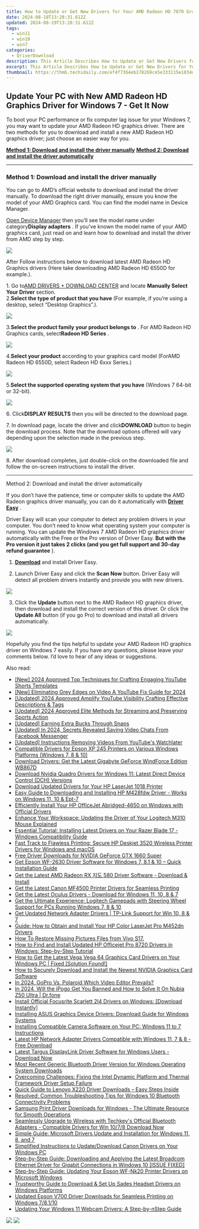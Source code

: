 ```yaml
---
title: How to Update or Get New Drivers for Your AMD Radeon HD 7870 Graphics Card on Windows 11
date: 2024-08-18T13:28:31.612Z
updated: 2024-08-19T13:28:31.612Z
tags:
  - win11
  - win10
  - win7
categories:
  - DriverDownload
description: This Article Describes How to Update or Get New Drivers for Your AMD Radeon HD 7870 Graphics Card on Windows 11
excerpt: This Article Describes How to Update or Get New Drivers for Your AMD Radeon HD 7870 Graphics Card on Windows 11
thumbnail: https://thmb.techidaily.com/ef4f7364eb178269ce5e333115e1834d8d6af4b37108b148f724431123b9f7ea.jpg
---
```


## Update Your PC with New AMD Radeon HD Graphics Driver for Windows 7 - Get It Now

To boot your PC performance or fix computer lag issue for your Windows 7, you may want to update your AMD Radeon HD graphics driver. There are two methods for you to download and install a new AMD Radeon HD graphics driver; just choose an easier way for you.

[**Method 1: Download and install the driver manually**](https://tools.techidaily.com/drivereasy/download/)
[**Method 2: Download and install the driver automatically**](https://tools.techidaily.com/drivereasy/download/)

---

### Method 1: Download and install the driver manually

 You can go to AMD’s official website to download and install the driver manually. To download the right driver manually, ensure you know the model of your AMD Graphics card. You can find the model name in Device Manager.

[Open Device Manager](https://tools.techidaily.com/drivereasy/download/) then you’ll see the model name under category**Display adapters** . If you’ve known the model name of your AMD graphics card, just read on and learn how to download and install the driver from AMD step by step.

![](https://images.drivereasy.com/wp-content/uploads/2016/06/img_575687d990269.png)

 After Follow instructions below to download latest AMD Radeon HD Graphics drivers (Here take downloading AMD Radeon HD 6550D for example.).

 1\. Go to[AMD DRIVERS + DOWNLOAD CENTER](http://support.amd.com/en-us/download) and locate **Manually Select Your Driver** section.  
 2.**Select the type of product that you have** (For example, if you’re using a desktop, select “Desktop Graphics”.).

![](https://images.drivereasy.com/wp-content/uploads/2016/06/img_57564a26097b4.png)

 3.**Select the product family** **your product belongs to** . For AMD Radeon HD Graphics cards, select**Radeon HD Series** .

![](https://images.drivereasy.com/wp-content/uploads/2016/06/img_57564a8ab699b.png)

 4.**Select your product** according to your graphics card model (ForAMD Radeon HD 6550D, select Radeon HD 6xxx Series.)

![](https://images.drivereasy.com/wp-content/uploads/2016/06/img_57564c44c34e3.png)

 5.**Select the supported operating system that you have** (Windows 7 64-bit or 32-bit).

![](https://images.drivereasy.com/wp-content/uploads/2016/06/img_57564c0e9bb46.png)

 6\. Click**DISPLAY RESULTS** then you will be directed to the download page.

 7\. In download page, locate the driver and click**DOWNLOAD** button to begin the download process. Note that the download options offered will vary depending upon the selection made in the previous step.

![](https://images.drivereasy.com/wp-content/uploads/2016/06/img_57564d14090d4.png)

 8\. After download completes, just double-click on the downloaded file and follow the on-screen instructions to install the driver.

---

 Method 2: Download and install the driver automatically

 If you don’t have the patience, time or computer skills to update the AMD Radeon graphics driver manually, you can do it automatically with **[Driver Easy](https://tools.techidaily.com/drivereasy/download/)**  .

 Driver Easy will scan your computer to detect any problem drivers in your computer. You don’t need to know what operating system your computer is running. You can update the Windows 7 AMD Radeon HD graphics driver automatically with the Free or the Pro version of Driver Easy.   **But with the Pro version it just takes 2 clicks (and you get full support and 30-day refund guarantee** ).

 1) [**Download**](https://tools.techidaily.com/drivereasy/download/) and install Driver Easy.

 2) Launch Driver Easy and click the **Scan Now**   button. Driver Easy will detect all problem drivers instantly and provide you with new drivers.

![](https://images.drivereasy.com/wp-content/uploads/2018/09/img_5b8d0fc164364.jpg)

 3) Click the **Update**   button next to the AMD Radeon HD graphics driver, then download and install the correct version of this driver. Or click the **Update All**   button (if you go Pro) to download and install all drivers automatically.

![](https://images.drivereasy.com/wp-content/uploads/2018/09/img_5b8d0f48c6dfb.jpg)

 Hopefully you find the tips helpful to update your AMD Radeon HD graphics driver on Windows 7 easily. If you have any questions, please leave your comments below. I’d love to hear of any ideas or suggestions.

<ins class="adsbygoogle"
     style="display:block"
     data-ad-format="autorelaxed"
     data-ad-client="ca-pub-7571918770474297"
     data-ad-slot="1223367746"></ins>



<ins class="adsbygoogle"
     style="display:block"
     data-ad-client="ca-pub-7571918770474297"
     data-ad-slot="8358498916"
     data-ad-format="auto"
     data-full-width-responsive="true"></ins>

<span class="atpl-alsoreadstyle">Also read:</span>
<div><ul>
<li><a href="https://youtube-webster.techidaily.com/024-approved-top-techniques-for-crafting-engaging-youtube-shorts-templates/"><u>[New] 2024 Approved  Top Techniques for Crafting Engaging YouTube Shorts Templates</u></a></li>
<li><a href="https://facebook-video-share.techidaily.com/new-eliminating-grey-edges-on-video-a-youtube-fix-guide-for-2024/"><u>[New] Eliminating Grey Edges on Video  A YouTube Fix Guide for 2024</u></a></li>
<li><a href="https://facebook-record-videos.techidaily.com/updated-2024-approved-amplify-youtube-visibility-crafting-effective-descriptions-and-tags/"><u>[Updated] 2024 Approved  Amplify YouTube Visibility  Crafting Effective Descriptions & Tags</u></a></li>
<li><a href="https://screen-recording.techidaily.com/updated-2024-approved-elite-methods-for-streaming-and-preserving-sports-action/"><u>[Updated] 2024 Approved  Elite Methods for Streaming and Preserving Sports Action</u></a></li>
<li><a href="https://snapchat-videos.techidaily.com/updated-earning-extra-bucks-through-snaps/"><u>[Updated] Earning Extra Bucks Through Snaps</u></a></li>
<li><a href="https://facebook-clips.techidaily.com/updated-in-2024-secrets-revealed-saving-video-chats-from-facebook-messenger/"><u>[Updated] In 2024, Secrets Revealed  Saving Video Chats From Facebook Messenger</u></a></li>
<li><a href="https://facebook-video-footage.techidaily.com/updated-instructions-removing-videos-from-youtubes-watchlater/"><u>[Updated] Instructions  Removing Videos From YouTube's Watchlater</u></a></li>
<li><a href="https://win-amazing.techidaily.com/compatible-drivers-for-epson-xp-245-printers-on-various-windows-platforms-windows-7-8-and-10/"><u>Compatible Drivers for Epson XP 245 Printers on Various Windows Platforms (Windows 7, 8 & 10)</u></a></li>
<li><a href="https://win-amazing.techidaily.com/download-drivers-get-the-latest-gigabyte-geforce-windforce-edition-wb867d/"><u>Download Drivers: Get the Latest Gigabyte GeForce WindForce Edition WB867D</u></a></li>
<li><a href="https://win-amazing.techidaily.com/download-nvidia-quadro-drivers-for-windows-11-latest-direct-device-control-dch-versions/"><u>Download Nvidia Quadro Drivers for Windows 11: Latest Direct Device Control (DCH) Versions</u></a></li>
<li><a href="https://win-amazing.techidaily.com/download-updated-drivers-for-your-hp-laserjet-1018-printer/"><u>Download Updated Drivers for Your HP LaserJet 1018 Printer</u></a></li>
<li><a href="https://win-amazing.techidaily.com/easy-guide-to-downloading-and-installing-hp-m428fdw-driver-works-on-windows-11-10-and-ept-7/"><u>Easy Guide to Downloading and Installing HP M428fdw Driver - Works on Windows 11, 10 & Ept-7</u></a></li>
<li><a href="https://win-amazing.techidaily.com/efficiently-install-your-hp-officejet-abridged-4650-on-windows-with-official-drivers/"><u>Efficiently Install Your HP OfficeJet Abridged-4650 on Windows with Official Drivers</u></a></li>
<li><a href="https://win-amazing.techidaily.com/enhance-your-workspace-updating-the-driver-of-your-logitech-m310-mouse-explained/"><u>Enhance Your Workspace: Updating the Driver of Your Logitech M310 Mouse Explained</u></a></li>
<li><a href="https://win-amazing.techidaily.com/essential-tutorial-installing-latest-drivers-on-your-razer-blade-17-windows-compatibility-guide/"><u>Essential Tutorial: Installing Latest Drivers on Your Razer Blade 17 - Windows Compatibility Guide</u></a></li>
<li><a href="https://win-amazing.techidaily.com/fast-track-to-flawless-printing-secure-hp-deskjet-3520-wireless-printer-drivers-for-windows-and-macos/"><u>Fast Track to Flawless Printing: Secure HP Deskjet 3520 Wireless Printer Drivers for Windows and macOS</u></a></li>
<li><a href="https://win-amazing.techidaily.com/free-driver-downloads-for-nvidia-geforce-gtx-1660-super/"><u>Free Driver Downloads for NVIDIA GeForce GTX 1660 Super</u></a></li>
<li><a href="https://win-amazing.techidaily.com/get-epson-wf-2630-driver-software-for-windows-7-81-and-10-quick-installation-guide/"><u>Get Epson WF-2630 Driver Software for Windows 7, 8.1 & 10 – Quick Installation Guide</u></a></li>
<li><a href="https://win-amazing.techidaily.com/get-the-latest-amd-radeon-rx-580-driver-software-download-and-install/"><u>Get the Latest AMD Radeon RX 지도 580 Driver Software - Download & Install</u></a></li>
<li><a href="https://win-amazing.techidaily.com/get-the-latest-canon-mf4500-printer-drivers-for-seamless-printing/"><u>Get the Latest Canon MF4500 Printer Drivers for Seamless Printing</u></a></li>
<li><a href="https://win-amazing.techidaily.com/get-the-latest-oculus-drivers-download-for-windows-11-10-8-and-7/"><u>Get the Latest Oculus Drivers - Download for Windows 11, 10, 8 & 7</u></a></li>
<li><a href="https://win-amazing.techidaily.com/get-the-ultimate-experience-logitech-gamepads-with-steering-wheel-support-for-pcs-running-windows-7-8-and-10/"><u>Get the Ultimate Experience: Logitech Gamepads with Steering Wheel Support for PCs Running Windows 7, 8 & 10</u></a></li>
<li><a href="https://hardware-help.techidaily.com/get-updated-network-adapter-drivers-tp-link-support-for-win-10-8-and-7/"><u>Get Updated Network Adapter Drivers | TP-Link Support for Win 10, 8 & 7</u></a></li>
<li><a href="https://win-amazing.techidaily.com/guide-how-to-obtain-and-install-your-hp-color-laserjet-pro-m452dn-drivers/"><u>Guide: How to Obtain and Install Your HP Color LaserJet Pro M452dn Drivers</u></a></li>
<li><a href="https://blog-min.techidaily.com/how-to-restore-missing-pictures-files-from-vivo-s17-by-fonelab-android-recover-pictures/"><u>How To  Restore Missing Pictures Files from Vivo S17.</u></a></li>
<li><a href="https://win-amazing.techidaily.com/how-to-find-and-install-updated-hp-officejet-pro-8720-drivers-in-windows-step-by-step-tutorial/"><u>How to Find and Install Updated HP Officejet Pro 8720 Drivers in Windows: Step-by-Step Tutorial</u></a></li>
<li><a href="https://win-amazing.techidaily.com/how-to-get-the-latest-vega-vega-64-graphics-card-drivers-on-your-windows-pc-fixed-solution-found/"><u>How to Get the Latest Vega Vega 64 Graphics Card Drivers on Your Windows PC | Fixed [Solution Found!]</u></a></li>
<li><a href="https://win-amazing.techidaily.com/how-to-securely-download-and-install-the-newest-nvidia-graphics-card-software/"><u>How to Securely Download and Install the Newest NVIDIA Graphics Card Software</u></a></li>
<li><a href="https://some-techniques.techidaily.com/in-2024-gopro-vs-polaroid-which-video-editor-prevails/"><u>In 2024, GoPro Vs. Polaroid  Which Video Editor Prevails?</u></a></li>
<li><a href="https://phone-solutions.techidaily.com/in-2024-will-the-ipogo-get-you-banned-and-how-to-solve-it-on-nubia-z50-ultra-drfone-by-drfone-virtual-android/"><u>In 2024, Will the iPogo Get You Banned and How to Solve It On Nubia Z50 Ultra | Dr.fone</u></a></li>
<li><a href="https://win-amazing.techidaily.com/install-official-focusrite-scarlett-2i4-drivers-on-windows-download-instantly/"><u>Install Official Focusrite Scarlett 2I4 Drivers on Windows: [Download Instantly]</u></a></li>
<li><a href="https://win-amazing.techidaily.com/installing-asus-graphics-device-drivers-download-guide-for-windows-systems/"><u>Installing ASUS Graphics Device Drivers: Download Guide for Windows Systems</u></a></li>
<li><a href="https://win-amazing.techidaily.com/installing-compatible-camera-software-on-your-pc-windows-11-to-7-instructions/"><u>Installing Compatible Camera Software on Your PC: Windows 11 to 7 Instructions</u></a></li>
<li><a href="https://win-amazing.techidaily.com/latest-hp-network-adapter-drivers-compatible-with-windows-11-7-and-8-free-download/"><u>Latest HP Network Adapter Drivers Compatible with Windows 11, 7 & 8 - Free Download</u></a></li>
<li><a href="https://win-amazing.techidaily.com/latest-targus-displaylink-driver-software-for-windows-users-download-now/"><u>Latest Targus DisplayLink Driver Software for Windows Users - Download Now</u></a></li>
<li><a href="https://win-amazing.techidaily.com/most-recent-generic-bluetooth-driver-version-for-windows-operating-system-downloads/"><u>Most Recent Generic Bluetooth Driver Version for Windows Operating System Downloads</u></a></li>
<li><a href="https://win-amazing.techidaily.com/overcoming-challenges-fixing-the-intel-dynamic-platform-and-thermal-framework-driver-setup-failure/"><u>Overcoming Challenges: Fixing the Intel Dynamic Platform and Thermal Framework Driver Setup Failure</u></a></li>
<li><a href="https://win-amazing.techidaily.com/1722978009967-quick-guide-to-lenovo-x220-driver-downloads-easy-steps-inside/"><u>Quick Guide to Lenovo X220 Driver Downloads – Easy Steps Inside</u></a></li>
<li><a href="https://win-amazing.techidaily.com/resolved-common-troubleshooting-tips-for-windows-10-bluetooth-connectivity-problems/"><u>Resolved: Common Troubleshooting Tips for Windows 10 Bluetooth Connectivity Problems</u></a></li>
<li><a href="https://win-amazing.techidaily.com/samsung-print-driver-downloads-for-windows-the-ultimate-resource-for-smooth-operations/"><u>Samsung Print Driver Downloads for Windows - The Ultimate Resource for Smooth Operations</u></a></li>
<li><a href="https://win-amazing.techidaily.com/seamlessly-upgrade-to-wireless-with-techkeys-official-bluetooth-adapters-compatible-drivers-for-win-1078-download-now/"><u>Seamlessly Upgrade to Wireless with Techkey's Official Bluetooth Adapters - Compatible Drivers for Win 10/7/8 Download Now</u></a></li>
<li><a href="https://win-amazing.techidaily.com/simple-guide-microsoft-drivers-update-and-installation-for-windows-11-8-and-7/"><u>Simple Guide: Microsoft Drivers Update and Installation for Windows 11, 8, and 7</u></a></li>
<li><a href="https://win-amazing.techidaily.com/simplified-instructions-to-updatedownload-canon-drivers-on-your-windows-pc/"><u>Simplified Instructions to Update/Download Canon Drivers on Your Windows PC</u></a></li>
<li><a href="https://win-amazing.techidaily.com/step-by-step-guide-downloading-and-applying-the-latest-broadcom-ethernet-driver-for-gigabit-connections-in-windows-10-issue-fixed/"><u>Step-by-Step Guide: Downloading and Applying the Latest Broadcom Ethernet Driver for Gigabit Connections in Windows 10 [ISSUE FIXED]</u></a></li>
<li><a href="https://win-amazing.techidaily.com/step-by-step-guide-updating-your-epson-wf-nk20-printer-drivers-on-microsoft-windows/"><u>Step-by-Step Guide: Updating Your Epson WF-Nk20 Printer Drivers on Microsoft Windows</u></a></li>
<li><a href="https://win-amazing.techidaily.com/trustworthy-guide-to-download-and-set-up-sades-headset-drivers-on-windows-platforms/"><u>Trustworthy Guide to Download & Set Up Sades Headset Drivers on Windows Platforms</u></a></li>
<li><a href="https://win-amazing.techidaily.com/updated-epson-v700-driver-downloads-for-seamless-printing-on-windows-78110/"><u>Updated Epson V700 Driver Downloads for Seamless Printing on Windows 7/8.1/10</u></a></li>
<li><a href="https://win-amazing.techidaily.com/updating-your-windows-11-webcam-drivers-a-step-by-nstep-guide/"><u>Updating Your Windows 11 Webcam Drivers: A Step-by-nStep Guide</u></a></li>
</ul></div>

<!-- affiliate ads begin -->
<a href="https://shop.manycam.com/order/checkout.php?PRODS=17727588&QTY=1&AFFILIATE=108875&CART=1"><img src="https://secure.avangate.com/images/merchant/8230bea7d54bcdf99cdfe85cb07313d5/mcaffbanner600x500.png" border="0"></a>
<a href="https://shop.manycam.com/order/checkout.php?PRODS=17727588&QTY=1&AFFILIATE=108875&CART=1"><img src="https://secure.avangate.com/images/merchant/8230bea7d54bcdf99cdfe85cb07313d5/Affiliates_300x250px_valentinesday.png" border="0"></a>
<!-- affiliate ads end -->